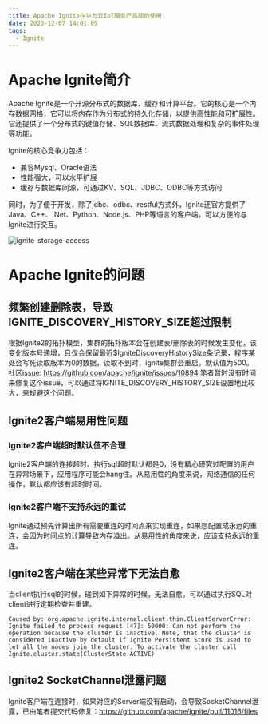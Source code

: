 ```yaml
---
title: Apache Ignite在华为云IoT服务产品部的使用
date: 2023-12-07 14:01:05
tags:
  - Ignite
---
```


# Apache Ignite简介

Apache Ignite是一个开源分布式的数据库、缓存和计算平台。它的核心是一个内存数据网格，它可以将内存作为分布式的持久化存储，以提供高性能和可扩展性。它还提供了一个分布式的键值存储、SQL数据库、流式数据处理和复杂的事件处理等功能。

Ignite的核心竞争力包括：
- 兼容Mysql、Oracle语法
- 性能强大，可以水平扩展
- 缓存与数据库同源，可通过KV、SQL、JDBC、ODBC等方式访问

同时，为了便于开发，除了jdbc、odbc、restful方式外，Ignite还官方提供了Java、C++、.Net、Python、Node.js、PHP等语言的客户端，可以方便的与Ignite进行交互。

![ignite-storage-access](ignite-storage-access.png)

# Apache Ignite的问题

## 频繁创建删除表，导致IGNITE_DISCOVERY_HISTORY_SIZE超过限制

根据Ignite2的拓扑模型，集群的拓扑版本会在创建表/删除表的时候发生变化，该变化版本号递增，且仅会保留最近$IgniteDiscoveryHistorySize条记录，程序某处会写死读取版本为0的数据，读取不到时，ignite集群会重启。默认值为500。
社区issue: https://github.com/apache/ignite/issues/10894
笔者暂时没有时间来修复这个issue，可以通过将IGNITE_DISCOVERY_HISTORY_SIZE设置地比较大，来规避这个问题。

## Ignite2客户端易用性问题

### Ignite2客户端超时默认值不合理

Ignite2客户端的连接超时、执行sql超时默认都是0，没有精心研究过配置的用户在异常场景下，应用程序可能会hang住。从易用性的角度来说，网络通信的任何操作，默认都应该有超时时间。

### Ignite2客户端不支持永远的重试

Ignite通过预先计算出所有需要重连的时间点来实现重连，如果想配置成永远的重连，会因为时间点的计算导致内存溢出。从易用性的角度来说，应该支持永远的重连。

## Ignite2客户端在某些异常下无法自愈

当client执行sql的时候，碰到如下异常的时候，无法自愈。可以通过执行SQL对client进行定期检查并重建。

```
Caused by: org.apache.ignite.internal.client.thin.ClientServerError: Ignite failed to process request [47]: 50000: Can not perform the operation because the cluster is inactive. Note, that the cluster is considered inactive by default if Ignite Persistent Store is used to let all the nodes join the cluster. To activate the cluster call Ignite.cluster.state(ClusterState.ACTIVE)
```

## Ignite2 SocketChannel泄露问题

Ignite客户端在连接时，如果对应的Server端没有启动，会导致SocketChannel泄露，已由笔者提交代码修复：https://github.com/apache/ignite/pull/11016/files
